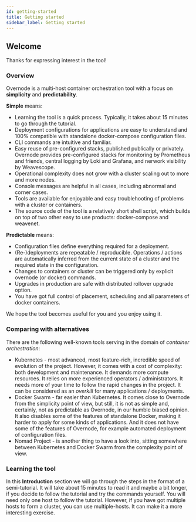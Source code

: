 ```yaml
---
id: getting-started
title: Getting started
sidebar_label: Getting started
---
```


## Welcome

Thanks for expressing interest in the tool!

### Overview

Overnode is a multi-host container orchestration tool with a focus on **simplicity** and **predictability**.

**Simple** means:

* Learning the tool is a quick process. Typically, it takes about 15 minutes to go through the tutorial.
* Deployment configurations for applications are easy to understand and 100% compatible with standalone docker-compose configuration files.
* CLI commands are intuitive and familiar.
* Easy reuse of pre-configured stacks, published publically or privately. Overnode provides pre-configured stacks for monitoring by Prometheus and friends, central logging by Loki and Grafana, and nerwork visibility by Weavescope.
* Operational complexity does not grow with a cluster scaling out to more and more nodes.
* Console messages are helpful in all cases, including abnormal and corner cases.
* Tools are available for enjoyable and easy troublehooting of problems with a cluster or containers.
* The source code of the tool is a relatively short shell script, which builds on top of two other easy to use products: docker-compose and weavenet.

**Predictable** means:

* Configuration files define everything required for a deployment.
* (Re-)deployments are repeatable / reproducible. Operations / actions are automatically inferred from the current state of a cluster and the required state in the configuration.
* Changes to containers or cluster can be triggered only by explicit overnode (or docker) commands.
* Upgrades in production are safe with distributed rollover upgrade option.
* You have got full control of placement, scheduling and all parameters of docker containers.

We hope the tool becomes useful for you and you enjoy using it.

### Comparing with alternatives

There are the following well-known tools serving in the domain of *container orchestration*:

* Kubernetes - most advanced, most feature-rich, incredible speed of evolution of the project. However, it comes with a cost of complexity: both development and maintenance. It demands more compute resources. It relies on more experienced operators / administrators. It needs more of your time to follow the rapid changes in the project. It can be considered as an *overkill* for many applications / deployments.
* Docker Swarm - far easier than Kubernetes. It comes close to Overnode from the simplicity point of view, but still, it is not as simple and, certainly, not as predictable as Overnode, in our humble biased opinion. It also disables some of the features of standalone Docker, making it harder to apply for some kinds of applications. And it does not have some of the features of Overnode, for example automated deployment of configuration files.
* Nomad Project - is another thing to have a look into, sitting somewhere between Kubernetes and Docker Swarm from the complexity point of view.


### Learning the tool

In this **Introduction** section we will go through the steps in the format of a semi-tutorial. It will take about 15 minutes to read it and maybe a bit longer, if you decide to follow the tutorial and try the commands yourself. You will need only one host to follow the tutorial. However, if you have got multiple hosts to form a cluster, you can use multiple-hosts. It can make it a more interesting exercise.

